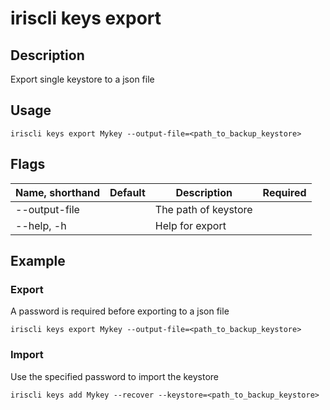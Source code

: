 # iriscli keys export

## Description

Export single keystore to a json file

## Usage

```shell
iriscli keys export Mykey --output-file=<path_to_backup_keystore>
```

## Flags

| Name, shorthand | Default   | Description                                                       | Required |
| --------------- | --------- | ----------------------------------------------------------------- | -------- |
| --output-file    |           | The path of keystore                                             |          |
| --help, -h      |           | Help for export                                                |          |


## Example

### Export

A password is required before exporting to a json file
```shell
iriscli keys export Mykey --output-file=<path_to_backup_keystore>
```

### Import

Use the specified password to import the keystore
```shell
iriscli keys add Mykey --recover --keystore=<path_to_backup_keystore>
```
